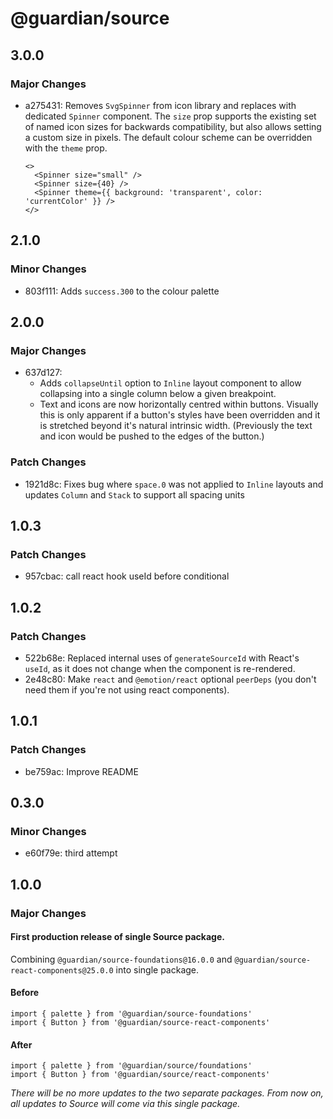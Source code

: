 # @guardian/source

## 3.0.0

### Major Changes

- a275431: Removes `SvgSpinner` from icon library and replaces with dedicated `Spinner` component. The `size` prop supports the existing set of named icon sizes for backwards compatibility, but also allows setting a custom size in pixels. The default colour scheme can be overridden with the `theme` prop.

  ```tsx
  <>
  	<Spinner size="small" />
  	<Spinner size={40} />
  	<Spinner theme={{ background: 'transparent', color: 'currentColor' }} />
  </>
  ```

## 2.1.0

### Minor Changes

- 803f111: Adds `success.300` to the colour palette

## 2.0.0

### Major Changes

- 637d127:
  - Adds `collapseUntil` option to `Inline` layout component to allow collapsing into a single column below a given breakpoint.
  - Text and icons are now horizontally centred within buttons. Visually this is only apparent if a button's styles have been overridden and it is stretched beyond it's natural intrinsic width. (Previously the text and icon would be pushed to the edges of the button.)

### Patch Changes

- 1921d8c: Fixes bug where `space.0` was not applied to `Inline` layouts and updates `Column` and `Stack` to support all spacing units

## 1.0.3

### Patch Changes

- 957cbac: call react hook useId before conditional

## 1.0.2

### Patch Changes

- 522b68e: Replaced internal uses of `generateSourceId` with React's `useId`, as it does not change when the component is re-rendered.
- 2e48c80: Make `react` and `@emotion/react` optional `peerDeps` (you don't need them if you're not using react components).

## 1.0.1

### Patch Changes

- be759ac: Improve README

## 0.3.0

### Minor Changes

- e60f79e: third attempt

## 1.0.0

### Major Changes

#### First production release of single Source package.

Combining `@guardian/source-foundations@16.0.0` and `@guardian/source-react-components@25.0.0` into single package.

#### Before

```
import { palette } from '@guardian/source-foundations'
import { Button } from '@guardian/source-react-components'
```

#### After

```
import { palette } from '@guardian/source/foundations'
import { Button } from '@guardian/source/react-components'
```

_There will be no more updates to the two separate packages. From now on, all updates to Source will come via this single package._
